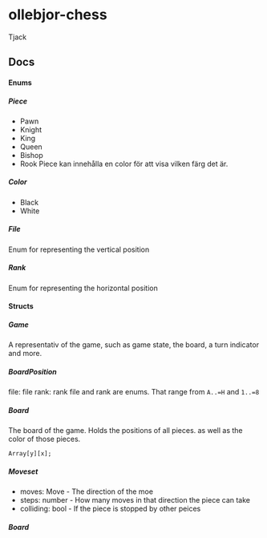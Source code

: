 # ollebjor-chess
Tjack

## Docs
#### Enums
##### Piece
* Pawn
* Knight
* King
* Queen
* Bishop
* Rook
Piece kan innehålla en color för att visa vilken färg det är.

##### Color
* Black
* White

##### File
Enum for representing the vertical position

##### Rank
Enum for representing the horizontal position

#### Structs

##### Game
A representativ of the game, such as game state, the board, a turn indicator and more.

##### BoardPosition 
file: file
rank: rank
file and rank are enums. That range from `A..=H` and `1..=8`

##### Board
The board of the game. Holds the positions of all pieces. as well as the color of those pieces.

```Array[y][x];```

##### Moveset
* moves: Move - The direction of the moe
* steps: number - How many moves in that direction the piece can take
* colliding: bool - If the piece is stopped by other peices



##### Board
